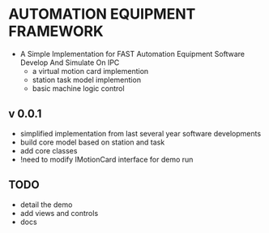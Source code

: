# AUTOMATION EQUIPMENT FRAMEWORK
- A Simple Implementation for FAST Automation Equipment Software Develop And Simulate On IPC
  - a virtual motion card implemention
  - station task model implemention
  - basic machine logic control

## v 0.0.1
- simplified implementation from last several year software developments
- build core model based on station and task
- add core classes
- !need to modify IMotionCard interface for demo run


## TODO
- detail the demo
- add views and controls
- docs












